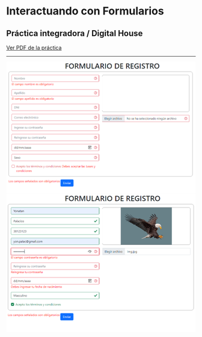 # Interactuando con Formularios
## Práctica integradora / Digital House

<a href="https://github.com/YonPalac1/Formularios_JS/blob/master/M08C03%20-%20Ejercitaci%C3%B3n%20-%20Interactuando%20con%20formularios.pdf">Ver PDF de la práctica</a>
<hr/>
<img src="https://github.com/YonPalac1/Formularios_JS/blob/master/img.png">

<img src="https://github.com/YonPalac1/Formularios_JS/blob/master/img2.png">
